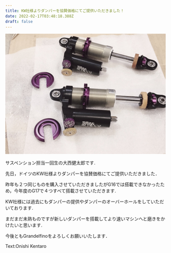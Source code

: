 ```yaml
---
title: KW社様よりダンパーを協賛価格にてご提供いただきました！
date: 2022-02-17T03:48:18.388Z
draft: false
---
```

![](s__6897670.jpg)

サスペンション担当一回生の大西健太郎です.

先日，ドイツのKW社様よりダンパーを協賛価格にてご提供いただきました．

昨年も２つ同じものを購入させていただきましたがG16では搭載できなかったため，今年度のG17で４つすべて搭載させていただきます.

KW社様には過去にもダンパーの提供やダンパーのオーバーホールをしていただいております.

まだまだ未熟ものですが新しいダンパーを搭載してより速いマシンへと磨きをかけたいと思います.

今後ともGrandelfinoをよろしくお願いいたします．　

Text:Onishi Kentaro